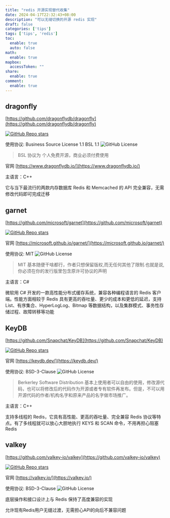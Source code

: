 ```yaml
---
title: "redis 开源实现替代收集"
date: 2024-04-17T22:32:43+08:00
description: "可以无缝切换的开源 redis 实现"
draft: false
categories: ['tips']
tags: ['tips', 'redis']
toc:
  enable: true
  auto: false
math:
  enable: true
mapbox:
  accessToken: ""
share:
  enable: true
comment:
  enable: true
---
```


## dragonfly

[https://github.com/dragonflydb/dragonfly](https://github.com/dragonflydb/dragonfly)

[![GitHub Repo stars](https://img.shields.io/github/stars/dragonflydb/dragonfly)](https://github.com/dragonflydb/dragonfly)

使用协议: Business Source License 1.1 BSL 1.1 ![GitHub License](https://img.shields.io/github/license/dragonflydb/dragonfly)

> BSL 协议为 个人免费开源，商业必须付费使用

官网 [https://www.dragonflydb.io/](https://www.dragonflydb.io/)

主语言：C++

它与当下最流行的两款内存数据库 Redis 和 Memcached 的 API 完全兼容，无需修改代码即可完成迁移


## garnet

[https://github.com/microsoft/garnet](https://github.com/microsoft/garnet)

[![GitHub Repo stars](https://img.shields.io/github/stars/microsoft/garnet)](https://github.com/microsoft/garnet)

官网 [https://microsoft.github.io/garnet/](https://microsoft.github.io/garnet/)

使用协议: MIT ![GitHub License](https://img.shields.io/github/license/microsoft/garnet)

> MIT 基本随便干啥都行，作者只想保留版权,而无任何其他了限制.也就是说,你必须在你的发行版里包含原许可协议的声明

主语言：C#

微软用 C# 开发的一款高性能分布式缓存系统，兼容各种编程语言的 Redis 客户端。性能方面相较于 Redis 具有更高的吞吐量、更少的成本和更低的延迟，支持 List、有序集合、HyperLogLog、Bitmap 等数据结构，以及集群模式、事务性存储过程、故障转移等功能

## KeyDB

[https://github.com/Snapchat/KeyDB](https://github.com/Snapchat/KeyDB)

[![GitHub Repo stars](https://img.shields.io/github/stars/Snapchat/KeyDB)](https://github.com/Snapchat/KeyDB)

官网 [https://keydb.dev/](https://keydb.dev/)

使用协议:  BSD-3-Clause ![GitHub License](https://img.shields.io/github/license/Snapchat/KeyDB)

> Berkerley Software Distribution 基本上使用者可以自由的使用，修改源代码，也可以将修改后的代码作为开源或者专有软件再发布。但是，不可以用开源代码的作者/机构名字和原来产品的名字做市场推广。

主语言：C++

支持多线程的 Redis，它具有高性能、更高的吞吐量、完全兼容 Redis 协议等特点。有了多线程就可以放心大胆地执行 KEYS 和 SCAN 命令，不用再担心阻塞 Redis

## valkey

[https://github.com/valkey-io/valkey](https://github.com/valkey-io/valkey)

[![GitHub Repo stars](https://img.shields.io/github/stars/valkey-io/valkey)](https://github.com/valkey-io/valkey)

官网 [https://valkey.io/](https://valkey.io/)

使用协议:  BSD-3-Clause ![GitHub License](https://img.shields.io/github/license/valkey-io/valkey)

底层操作和接口设计上与 Redis 保持了高度兼容的实现

允许现有Redis用户无缝过渡，无需担心API的向后不兼容问题